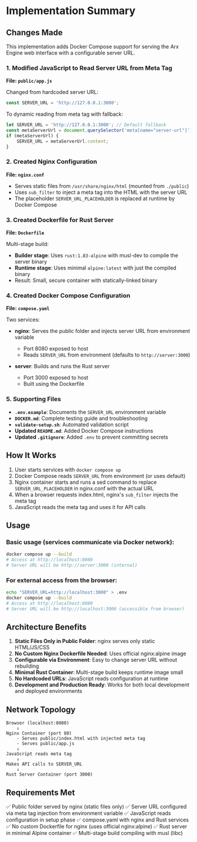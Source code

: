 # Implementation Summary

## Changes Made

This implementation adds Docker Compose support for serving the Arx Engine web interface with a configurable server URL.

### 1. Modified JavaScript to Read Server URL from Meta Tag

**File: `public/app.js`**

Changed from hardcoded server URL:
```javascript
const SERVER_URL = 'http://127.0.0.1:3000';
```

To dynamic reading from meta tag with fallback:
```javascript
let SERVER_URL = 'http://127.0.0.1:3000'; // Default fallback
const metaServerUrl = document.querySelector('meta[name="server-url"]');
if (metaServerUrl) {
    SERVER_URL = metaServerUrl.content;
}
```

### 2. Created Nginx Configuration

**File: `nginx.conf`**

- Serves static files from `/usr/share/nginx/html` (mounted from `./public`)
- Uses `sub_filter` to inject a meta tag into the HTML with the server URL
- The placeholder `SERVER_URL_PLACEHOLDER` is replaced at runtime by Docker Compose

### 3. Created Dockerfile for Rust Server

**File: `Dockerfile`**

Multi-stage build:
- **Builder stage**: Uses `rust:1.83-alpine` with musl-dev to compile the server binary
- **Runtime stage**: Uses minimal `alpine:latest` with just the compiled binary
- Result: Small, secure container with statically-linked binary

### 4. Created Docker Compose Configuration

**File: `compose.yaml`**

Two services:
- **nginx**: Serves the public folder and injects server URL from environment variable
  - Port 8080 exposed to host
  - Reads `SERVER_URL` from environment (defaults to `http://server:3000`)
  
- **server**: Builds and runs the Rust server
  - Port 3000 exposed to host
  - Built using the Dockerfile

### 5. Supporting Files

- **`.env.example`**: Documents the `SERVER_URL` environment variable
- **`DOCKER.md`**: Complete testing guide and troubleshooting
- **`validate-setup.sh`**: Automated validation script
- **Updated `README.md`**: Added Docker Compose instructions
- **Updated `.gitignore`**: Added `.env` to prevent committing secrets

## How It Works

1. User starts services with `docker compose up`
2. Docker Compose reads `SERVER_URL` from environment (or uses default)
3. Nginx container starts and runs a sed command to replace `SERVER_URL_PLACEHOLDER` in nginx.conf with the actual URL
4. When a browser requests index.html, nginx's `sub_filter` injects the meta tag
5. JavaScript reads the meta tag and uses it for API calls

## Usage

### Basic usage (services communicate via Docker network):
```bash
docker compose up --build
# Access at http://localhost:8080
# Server URL will be http://server:3000 (internal)
```

### For external access from the browser:
```bash
echo "SERVER_URL=http://localhost:3000" > .env
docker compose up --build
# Access at http://localhost:8080
# Server URL will be http://localhost:3000 (accessible from browser)
```

## Architecture Benefits

1. **Static Files Only in Public Folder**: nginx serves only static HTML/JS/CSS
2. **No Custom Nginx Dockerfile Needed**: Uses official nginx:alpine image
3. **Configurable via Environment**: Easy to change server URL without rebuilding
4. **Minimal Rust Container**: Multi-stage build keeps runtime image small
5. **No Hardcoded URLs**: JavaScript reads configuration at runtime
6. **Development and Production Ready**: Works for both local development and deployed environments

## Network Topology

```
Browser (localhost:8080)
    ↓
Nginx Container (port 80)
    - Serves public/index.html with injected meta tag
    - Serves public/app.js
    ↓
JavaScript reads meta tag
    ↓
Makes API calls to SERVER_URL
    ↓
Rust Server Container (port 3000)
```

## Requirements Met

✅ Public folder served by nginx (static files only)
✅ Server URL configured via meta tag injection from environment variable
✅ JavaScript reads configuration in setup phase
✅ compose.yaml with nginx and Rust services
✅ No custom Dockerfile for nginx (uses official nginx:alpine)
✅ Rust server in minimal Alpine container
✅ Multi-stage build compiling with musl (libc)
